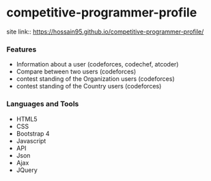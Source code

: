 # competitive-programmer-profile


site link:: https://hossain95.github.io/competitive-programmer-profile/
### Features
* Information about a user (codeforces, codechef, atcoder)
* Compare between two users (codeforces)
* contest standing of the Organization users (codeforces)
* contest standing of the Country users (codeforces)

### Languages and Tools
* HTML5
* CSS
* Bootstrap 4
* Javascript
* API
* Json
* Ajax
* JQuery

